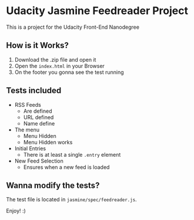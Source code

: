 # Udacity Jasmine Feedreader Project

This is a project for the Udacity Front-End Nanodegree

## How is it Works?

1. Download the .zip file and open it
2. Open the `index.html` in your Browser
3. On the footer you gonna see the test running

## Tests included

- RSS Feeds
    - Are defined
    - URL defined
    - Name define
- The menu
    - Menu Hidden
    - Menu Hidden works
- Initial Entries
    - There is at least a single `.entry` element
- New Feed Selection
    - Ensures when a new feed is loaded

## Wanna modify the tests?

The test file is located in `jasmine/spec/feedreader.js`.

Enjoy! :)


